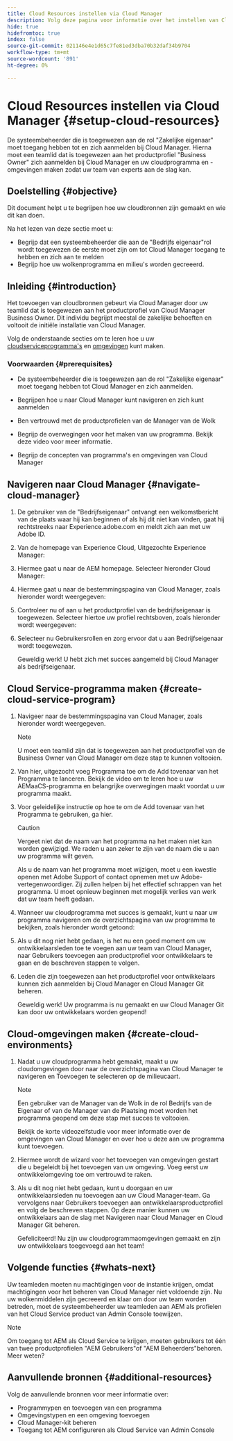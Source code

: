 ```yaml
---
title: Cloud Resources instellen via Cloud Manager
description: Volg deze pagina voor informatie over het instellen van Cloud Resources via Cloud Manager
hide: true
hidefromtoc: true
index: false
source-git-commit: 021146e4e1d65c7fe81ed3dba70b32daf34b9704
workflow-type: tm+mt
source-wordcount: '891'
ht-degree: 0%

---
```


# Cloud Resources instellen via Cloud Manager {#setup-cloud-resources}

De systeembeheerder die is toegewezen aan de rol &quot;Zakelijke eigenaar&quot; moet toegang hebben tot en zich aanmelden bij Cloud Manager. Hierna moet een teamlid dat is toegewezen aan het productprofiel &quot;Business Owner&quot; zich aanmelden bij Cloud Manager en uw cloudprogramma en -omgevingen maken zodat uw team van experts aan de slag kan.

## Doelstelling {#objective}

Dit document helpt u te begrijpen hoe uw cloudbronnen zijn gemaakt en wie dit kan doen.

Na het lezen van deze sectie moet u:

* Begrijp dat een systeembeheerder die aan de &quot;Bedrijfs eigenaar&quot;rol wordt toegewezen de eerste moet zijn om tot Cloud Manager toegang te hebben en zich aan te melden
* Begrijp hoe uw wolkenprogramma en milieu&#39;s worden gecreeerd.

## Inleiding {#introduction}

Het toevoegen van cloudbronnen gebeurt via Cloud Manager door uw teamlid dat is toegewezen aan het productprofiel van Cloud Manager Business Owner. Dit individu begrijpt meestal de zakelijke behoeften en voltooit de initiële installatie van Cloud Manager.

Volg de onderstaande secties om te leren hoe u uw [cloudserviceprogramma&#39;s](#create-cloud-service-program) en [omgevingen](#create-cloud-environments) kunt maken.

### Voorwaarden {#prerequisites}

* De systeembeheerder die is toegewezen aan de rol &quot;Zakelijke eigenaar&quot; moet toegang hebben tot Cloud Manager en zich aanmelden.

* Begrijpen hoe u naar Cloud Manager kunt navigeren en zich kunt aanmelden

* Ben vertrouwd met de productprofielen van de Manager van de Wolk

* Begrijp de overwegingen voor het maken van uw programma. Bekijk deze video voor meer informatie.

* Begrijp de concepten van programma&#39;s en omgevingen van Cloud Manager

## Navigeren naar Cloud Manager {#navigate-cloud-manager}

1. De gebruiker van de &quot;Bedrijfseigenaar&quot; ontvangt een welkomstbericht van de plaats waar hij kan beginnen of als hij dit niet kan vinden, gaat hij rechtstreeks naar Experience.adobe.com en meldt zich aan met uw Adobe ID.

1. Van de homepage van Experience Cloud, Uitgezochte Experience Manager:


1. Hiermee gaat u naar de AEM homepage. Selecteer hieronder Cloud Manager:


1. Hiermee gaat u naar de bestemmingspagina van Cloud Manager, zoals hieronder wordt weergegeven:


1. Controleer nu of aan u het productprofiel van de bedrijfseigenaar is toegewezen. Selecteer hiertoe uw profiel rechtsboven, zoals hieronder wordt weergegeven:


1. Selecteer nu Gebruikersrollen en zorg ervoor dat u aan Bedrijfseigenaar wordt toegewezen.


   Geweldig werk! U hebt zich met succes aangemeld bij Cloud Manager als bedrijfseigenaar.

## Cloud Service-programma maken {#create-cloud-service-program}


1. Navigeer naar de bestemmingspagina van Cloud Manager, zoals hieronder wordt weergegeven.

   >[!NOTE]
   >U moet een teamlid zijn dat is toegewezen aan het productprofiel van de Business Owner van Cloud Manager om deze stap te kunnen voltooien.

1. Van hier, uitgezocht voeg Programma toe om de Add tovenaar van het Programma te lanceren. Bekijk de video om te leren hoe u uw AEMaaCS-programma en belangrijke overwegingen maakt voordat u uw programma maakt.

1. Voor geleidelijke instructie op hoe te om de Add tovenaar van het Programma te gebruiken, ga hier.

   >[!CAUTION]
   >Vergeet niet dat de naam van het programma na het maken niet kan worden gewijzigd. We raden u aan zeker te zijn van de naam die u aan uw programma wilt geven.

   Als u de naam van het programma moet wijzigen, moet u een kwestie openen met Adobe Support of contact opnemen met uw Adobe-vertegenwoordiger. Zij zullen helpen bij het effectief schrappen van het programma. U moet opnieuw beginnen met mogelijk verlies van werk dat uw team heeft gedaan.

1. Wanneer uw cloudprogramma met succes is gemaakt, kunt u naar uw programma navigeren om de overzichtspagina van uw programma te bekijken, zoals hieronder wordt getoond:

1. Als u dit nog niet hebt gedaan, is het nu een goed moment om uw ontwikkelaarsleden toe te voegen aan uw team van Cloud Manager, naar Gebruikers toevoegen aan productprofiel voor ontwikkelaars te gaan en de beschreven stappen te volgen.

1. Leden die zijn toegewezen aan het productprofiel voor ontwikkelaars kunnen zich aanmelden bij Cloud Manager en Cloud Manager Git beheren.


   Geweldig werk! Uw programma is nu gemaakt en uw Cloud Manager Git kan door uw ontwikkelaars worden geopend!


## Cloud-omgevingen maken {#create-cloud-environments}

1. Nadat u uw cloudprogramma hebt gemaakt, maakt u uw cloudomgevingen door naar de overzichtspagina van Cloud Manager te navigeren en Toevoegen te selecteren op de milieucaart.

   >[!NOTE]
   >Een gebruiker van de Manager van de Wolk in de rol Bedrijfs van de Eigenaar of van de Manager van de Plaatsing moet worden het programma geopend om deze stap met succes te voltooien.

   Bekijk de korte videozelfstudie voor meer informatie over de omgevingen van Cloud Manager en over hoe u deze aan uw programma kunt toevoegen.

1. Hiermee wordt de wizard voor het toevoegen van omgevingen gestart die u begeleidt bij het toevoegen van uw omgeving. Voeg eerst uw ontwikkelomgeving toe om vertrouwd te raken.

1. Als u dit nog niet hebt gedaan, kunt u doorgaan en uw ontwikkelaarsleden nu toevoegen aan uw Cloud Manager-team. Ga vervolgens naar Gebruikers toevoegen aan ontwikkelaarsproductprofiel en volg de beschreven stappen. Op deze manier kunnen uw ontwikkelaars aan de slag met Navigeren naar Cloud Manager en Cloud Manager Git beheren.


   Gefeliciteerd! Nu zijn uw cloudprogrammaomgevingen gemaakt en zijn uw ontwikkelaars toegevoegd aan het team!

## Volgende functies {#whats-next}

Uw teamleden moeten nu machtigingen voor de instantie krijgen, omdat machtigingen voor het beheren van Cloud Manager niet voldoende zijn. Nu uw wolkenmiddelen zijn gecreeerd en klaar om door uw team worden betreden, moet de systeembeheerder uw teamleden aan AEM als profielen van het Cloud Service product van Admin Console toewijzen.

>[!NOTE]
>Om toegang tot AEM als Cloud Service te krijgen, moeten gebruikers tot één van twee productprofielen &quot;AEM Gebruikers&quot;of &quot;AEM Beheerders&quot;behoren. Meer weten?

## Aanvullende bronnen {#additional-resources}

Volg de aanvullende bronnen voor meer informatie over:

* Programmypen en toevoegen van een programma
* Omgevingstypen en een omgeving toevoegen
* Cloud Manager-kit beheren
* Toegang tot AEM configureren als Cloud Service van Admin Console
